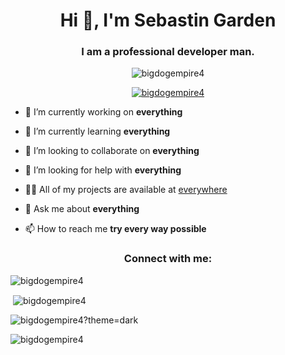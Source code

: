 <h1 align="center">Hi 👋, I'm Sebastin Garden</h1>
<h3 align="center">I am a professional developer man.</h3>

<p align="center"> <img src="https://komarev.com/ghpvc/?username=bigdogempire4&label=Profile%20views&color=0e75b6&style=flat" alt="bigdogempire4" /> </p>

<p align="center"> <a href="https://github.com/ryo-ma/github-profile-trophy"><img src="https://github-profile-trophy.vercel.app/?username=bigdogempire4" alt="bigdogempire4" /></a> </p>

- 🔭 I’m currently working on **everything**

- 🌱 I’m currently learning **everything**

- 👯 I’m looking to collaborate on **everything**

- 🤝 I’m looking for help with **everything**

- 👨‍💻 All of my projects are available at [everywhere](everywhere)

- 💬 Ask me about **everything**

- 📫 How to reach me **try every way possible**

<h3 align="center">Connect with me:</h3>
<p align="center">
</p>

<p><img align="center" src="https://github-readme-stats.vercel.app/api/top-langs?username=bigdogempire4&show_icons=true&locale=en&layout=compact&theme=dark&hide_border=true&show&text_color=ffffff&bg_color=000000&tiitle_color=6a8acf" alt="bigdogempire4" /></p>

<p>&nbsp;<img align="center" src="https://github-readme-stats.vercel.app/api?username=bigdogempire4&show_icons=true&locale=en&theme=dark&hide_border=true&show&text_color=ffffff&bg_color=000000&tiitle_color=6a8acf&icon_color=0000FF" alt="bigdogempire4" /></p>

<p><img align="center" src="https://github-readme-streak-stats.herokuapp.com/?user=bigdogempire4&theme=github_dark&hide_border=true&show&text_color=ffffff&bg_color=000000&color=6a8acf" alt="bigdogempire4?theme=dark" /></p>

<p><img align="center" src="https://github-readme-streak-stats.herokuapp.com/?user=bigdogempire4&bg_color=000000&theme=dark&text_color=ffffff&hide_border=true&show&show_icons=true" alt="bigdogempire4" /></p>


